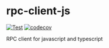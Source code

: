 # rpc-client-js
[![Test](https://github.com/rpccloud/rpc-js/workflows/Test/badge.svg)](https://github.com/rpccloud/rpc-client-js/actions?query=workflow%3ATest)
[![codecov](https://codecov.io/gh/rpccloud/rpc-client-js/branch/master/graph/badge.svg)](https://codecov.io/gh/rpccloud/rpc-client-js)

RPC client for javascript and typescript
